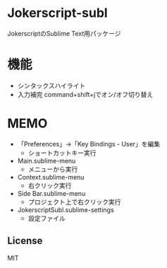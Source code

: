 # Jokerscript-subl

JokerscriptのSublime Text用パッケージ

# 機能

- シンタックスハイライト
- 入力補完
	command+shift+jでオン/オフ切り替え


# MEMO
- 「Preferences」→「Key Bindings - User」を編集
	- ショートカットキー実行
- Main.sublime-menu
	- メニューから実行
- Context.sublime-menu
	- 右クリック実行
- Side Bar.sublime-menu
	- プロジェクト上で右クリック実行
- JokerscriptSubl.sublime-settings
	- 設定ファイル

## License

MIT